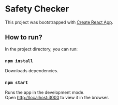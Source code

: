 # Safety Checker

This project was bootstrapped with [Create React App](https://github.com/facebook/create-react-app).

## How to run?

In the project directory, you can run:

### `npm install`

Downloads dependencies.

### `npm start`

Runs the app in the development mode.<br />
Open [http://localhost:3000](http://localhost:3000) to view it in the browser.
